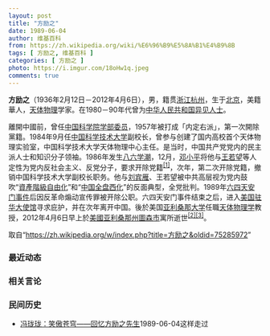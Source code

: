 ```yaml
---
layout: post
title: "方励之"
date: 1989-06-04
author: 维基百科
from: https://zh.wikipedia.org/wiki/%E6%96%B9%E5%8A%B1%E4%B9%8B
tags: [ 方励之, 维基百科 ]
categories: [ 方励之 ]
photo: https://i.imgur.com/18oHw1q.jpeg
comments: true
---
```

<div class="mw-parser-output">
<p><b>方励之</b>（1936年2月12日－2012年4月6日），男，籍贯<a href="/wiki/%E6%B5%99%E6%B1%9F" class="mw-redirect" title="浙江">浙江</a><a href="/wiki/%E6%9D%AD%E5%B7%9E" class="mw-redirect" title="杭州">杭州</a>，生于<a href="/wiki/%E5%8C%97%E4%BA%AC" class="mw-redirect" title="北京">北京</a>，美籍華人，<a href="/wiki/%E5%A4%A9%E4%BD%93%E7%89%A9%E7%90%86" class="mw-redirect" title="天体物理">天体物理</a>学家。在1980－90年代曾为<a href="/wiki/%E4%B8%AD%E5%8D%8E%E4%BA%BA%E6%B0%91%E5%85%B1%E5%92%8C%E5%9B%BD" title="中华人民共和国">中华人民共和国</a><a href="/wiki/%E6%8C%81%E4%B8%8D%E5%90%8C%E6%94%BF%E8%A7%81%E8%80%85" title="持不同政见者">异见人士</a>。
</p><p>離開中國前，曾任<a href="/wiki/%E4%B8%AD%E5%9B%BD%E7%A7%91%E5%AD%A6%E9%99%A2" title="中国科学院">中国科学院</a><a href="/wiki/%E4%B8%AD%E5%9B%BD%E7%A7%91%E5%AD%A6%E9%99%A2%E9%99%A2%E5%A3%AB" title="中国科学院院士">学部委员</a>，1957年被打成「内定右派」，第一次開除黨籍。1984年9月任<a href="/wiki/%E4%B8%AD%E5%9B%BD%E7%A7%91%E5%AD%A6%E6%8A%80%E6%9C%AF%E5%A4%A7%E5%AD%A6" title="中国科学技术大学">中国科学技术大学</a>副校长，曾参与创建了国内高校首个天体物理实验室，中国科学技术大学天体物理中心主任。是当时，中国共产党党内的民主派人士和知识分子领袖。1986年发生<a href="/wiki/%E5%85%AB%E5%85%AD%E5%AD%A6%E6%BD%AE" title="八六学潮">八六学潮</a>，12月，<a href="/wiki/%E9%82%93%E5%B0%8F%E5%B9%B3" title="邓小平">邓小平</a>将他与<a href="/wiki/%E7%8E%8B%E8%8B%A5%E6%9C%9B" title="王若望">王若望</a>等人定性为党内反社会主义、反党分子，要求开除党籍<sup id="cite_ref-1" class="reference"><a href="#cite_note-1">[1]</a></sup>，次年，第二次开除党籍，撤销中国科学技术大学副校长职务。他与<a href="/wiki/%E5%88%98%E5%AE%BE%E9%9B%81" title="刘宾雁">刘宾雁</a>、王若望被中共高层视为党内鼓吹“<a href="/wiki/%E8%B3%87%E7%94%A2%E9%9A%8E%E7%B4%9A%E8%87%AA%E7%94%B1%E5%8C%96" title="資產階級自由化">資產階級自由化</a>”和“<a href="/wiki/%E5%85%A8%E7%9B%A4%E8%A5%BF%E5%8C%96#1980年代的全盘西化" title="全盤西化">中国全盘西化</a>”的反面典型，全党批判。1989年<a href="/wiki/%E5%85%AD%E5%9B%9B%E5%A4%A9%E5%AE%89%E9%97%A8%E4%BA%8B%E4%BB%B6" class="mw-redirect" title="六四天安门事件">六四天安门事件</a>后因反革命煽动宣传罪被开除公职。六四天安门事件结束之后，进入<a href="/wiki/%E7%BE%8E%E5%9B%BD%E9%A9%BB%E5%8D%8E%E5%A4%A7%E4%BD%BF%E9%A6%86" title="美国驻华大使馆">美国驻华大使馆</a>寻求庇护，并在次年离开中国。後於美国<a href="/wiki/%E4%BA%9A%E5%88%A9%E6%A1%91%E9%82%A3%E5%A4%A7%E5%AD%A6" title="亚利桑那大学">亚利桑那大学</a>任職<a href="/wiki/%E5%A4%A9%E4%BD%93%E7%89%A9%E7%90%86%E5%AD%A6" title="天体物理学">天体物理学</a>教授，2012年4月6日早上於<a href="/wiki/%E7%BE%8E%E5%9C%8B" class="mw-redirect" title="美國">美國</a><a href="/wiki/%E4%BA%9A%E5%88%A9%E6%A1%91%E9%82%A3%E5%B7%9E" class="mw-redirect" title="亚利桑那州">亚利桑那州</a><a href="/wiki/%E5%9B%BE%E6%A3%AE_(%E4%BA%9A%E5%88%A9%E6%A1%91%E9%82%A3%E5%B7%9E)" title="图森 (亚利桑那州)">圖森市</a>寓所逝世<sup id="cite_ref-2" class="reference"><a href="#cite_note-2">[2]</a></sup><sup id="cite_ref-3" class="reference"><a href="#cite_note-3">[3]</a></sup>。
</p>
</div><noscript><img src="//zh.wikipedia.org/wiki/Special:CentralAutoLogin/start?type=1x1" alt="" title="" width="1" height="1" style="border: none; position: absolute;"></noscript>
<div class="printfooter" data-nosnippet="">取自“<a dir="ltr" href="https://zh.wikipedia.org/w/index.php?title=方励之&amp;oldid=75285972">https://zh.wikipedia.org/w/index.php?title=方励之&amp;oldid=75285972</a>”</div><div id="recent-news"><h3>最近动态</h3><ul></ul></div><div id="open-opinion"><h3>相关言论</h3><ul></ul></div><div id="mjls-record"><h3>民间历史</h3><ul><li><a href="https://nodebe4.github.io/mjlsh/1989-06-04/%E5%86%AF%E7%8F%91%E7%8F%91-%E7%AC%91%E5%82%B2%E8%8B%8D%E7%A9%B9-%E5%9B%9E%E5%BF%86%E6%96%B9%E5%8A%B1%E4%B9%8B%E5%85%88%E7%94%9F/" title="冯珑珑">冯珑珑：笑傲苍穹——回忆方励之先生</a><time>1989-06-04</time><a class="tag">这样走过</a></li>
</ul></div>